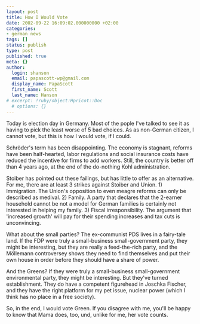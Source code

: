 ```yaml
---
layout: post
title: How I Would Vote
date: 2002-09-22 16:09:02.000000000 +02:00
categories:
- german news
tags: []
status: publish
type: post
published: true
meta: {}
author:
  login: shanson
  email: papascott-wp@gmail.com
  display_name: PapaScott
  first_name: Scott
  last_name: Hanson
# excerpt: !ruby/object:Hpricot::Doc
  # options: {}
---
```

<p>Today is election day in Germany. Most of the pople I've talked to see it as having to pick the least worse of 5 bad choices. As as non-German citizen, I cannot vote, but this is how I would vote, if I could.  </p>
<p>Schröder's term has been disappointing. The economy is stagnant, reforms have been half-hearted, labor regulations and social insurance costs have reduced the incentive for firms to add workers. Still, the country is better off than 4 years ago, at the end of the do-nothing Kohl administration.</p>
<p>Stoiber has pointed out these failings, but has little to offer as an alternative. For me, there are at least 3 strikes against Stoiber and Union. 1) Immigration. The Union's opposition to even meagre reforms can only be described as medival. 2) Family. A party that declares that the 2-earner household cannot be not a model for German families is certainly not interested in helping my family. 3) Fiscal irresponsibility. The argument that 'increased growth' will pay for their spending increases and tax cuts is unconvincing.</p>
<p>What about the small parties? The ex-communist PDS lives in a fairy-tale land. If the FDP were truly a small-business small-government party, they might be interesting, but they are really a feed-the-rich party, and the Möllemann controversey shows they need to find themselves and put their own house in order before they should have a share of power.</p>
<p>And the Greens? If they were truly a small-business small-government environmental party, they might be interesting. But they've turned establishment. They do have a competent figurehead in Joschka Fischer, and they have the right platform for my pet issue, nuclear power (which I think has no place in a free society). </p>
<p>So, in the end, I would vote Green. If you disagree with me, you'll be happy to know that Mama does, too, und, unlike for me, her vote counts.</p>
